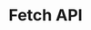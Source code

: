 <!-- .slide: data-background="./assets/images/fetch_bg.png" class="transition-white transition-center" -->

# Fetch API
